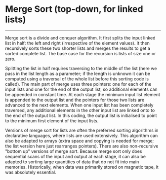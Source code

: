 # Merge Sort (top-down, for linked lists)

---

Merge sort is a divide and conquer algorithm. It first splits the input
linked list in half: the left and right (irrespective of the element
values). It then recursively sorts these two shorter lists and merges the
results to get a sorted complete list.  The base case for the recursion
is lists of size one or zero.

Splitting the list in half requires traversing to the middle of the
list (here we pass in the list length as a parameter; if the length is
unknown it can be computed using a traversal of the whole list before this
sorting code is called).  The main part of merge uses three pointers:
one for each of the input lists and one for the end of the output list,
so additional elements can be appended in constant time.  At each stage
the minimum input list element is appended to the output list and the
pointers for those two lists are advanced to the next elements. When one
input list has been completely traversed, any additional elements in the
other input list are linked onto to the end of the output list. In this
coding, the output list is initialised to point to the minimum first
element of the input lists.

Versions of merge sort for lists are often the preferred sorting
algorithms in declarative languages, where lists are used extensively.
This algorithm can also be adapted to arrays (extra space and copying
is needed for merge; the list version here just rearranges pointers).
There are also non-recursive "bottom up" versions of merge sort. Because
merge sort only does sequential scans of the input and output at each
stage, it can also be adapted to sorting large quantities of data that
do not fit into main memories. Historically, when data was primarily
stored on magnetic tape, it was absolutely essential.

